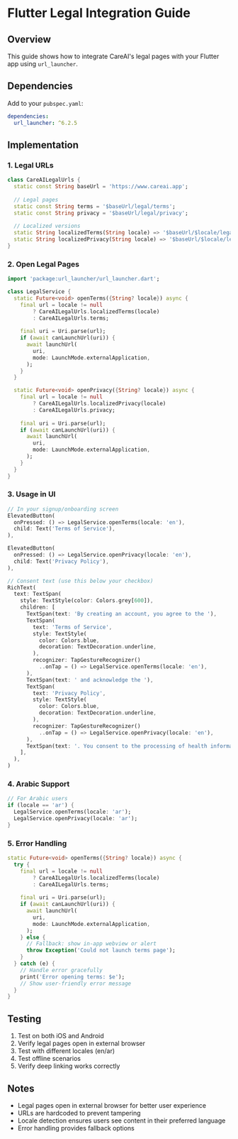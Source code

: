 # Flutter Legal Integration Guide

## Overview
This guide shows how to integrate CareAI's legal pages with your Flutter app using `url_launcher`.

## Dependencies
Add to your `pubspec.yaml`:
```yaml
dependencies:
  url_launcher: ^6.2.5
```

## Implementation

### 1. Legal URLs
```dart
class CareAILegalUrls {
  static const String baseUrl = 'https://www.careai.app';
  
  // Legal pages
  static const String terms = '$baseUrl/legal/terms';
  static const String privacy = '$baseUrl/legal/privacy';
  
  // Localized versions
  static String localizedTerms(String locale) => '$baseUrl/$locale/legal/terms';
  static String localizedPrivacy(String locale) => '$baseUrl/$locale/legal/privacy';
}
```

### 2. Open Legal Pages
```dart
import 'package:url_launcher/url_launcher.dart';

class LegalService {
  static Future<void> openTerms({String? locale}) async {
    final url = locale != null 
        ? CareAILegalUrls.localizedTerms(locale)
        : CareAILegalUrls.terms;
    
    final uri = Uri.parse(url);
    if (await canLaunchUrl(uri)) {
      await launchUrl(
        uri,
        mode: LaunchMode.externalApplication,
      );
    }
  }

  static Future<void> openPrivacy({String? locale}) async {
    final url = locale != null 
        ? CareAILegalUrls.localizedPrivacy(locale)
        : CareAILegalUrls.privacy;
    
    final uri = Uri.parse(url);
    if (await canLaunchUrl(uri)) {
      await launchUrl(
        uri,
        mode: LaunchMode.externalApplication,
      );
    }
  }
}
```

### 3. Usage in UI
```dart
// In your signup/onboarding screen
ElevatedButton(
  onPressed: () => LegalService.openTerms(locale: 'en'),
  child: Text('Terms of Service'),
),

ElevatedButton(
  onPressed: () => LegalService.openPrivacy(locale: 'en'),
  child: Text('Privacy Policy'),
),

// Consent text (use this below your checkbox)
RichText(
  text: TextSpan(
    style: TextStyle(color: Colors.grey[600]),
    children: [
      TextSpan(text: 'By creating an account, you agree to the '),
      TextSpan(
        text: 'Terms of Service',
        style: TextStyle(
          color: Colors.blue,
          decoration: TextDecoration.underline,
        ),
        recognizer: TapGestureRecognizer()
          ..onTap = () => LegalService.openTerms(locale: 'en'),
      ),
      TextSpan(text: ' and acknowledge the '),
      TextSpan(
        text: 'Privacy Policy',
        style: TextStyle(
          color: Colors.blue,
          decoration: TextDecoration.underline,
        ),
        recognizer: TapGestureRecognizer()
          ..onTap = () => LegalService.openPrivacy(locale: 'en'),
      ),
      TextSpan(text: '. You consent to the processing of health information as described, and to receive service-related emails/SMS. You can withdraw consent in settings.'),
    ],
  ),
)
```

### 4. Arabic Support
```dart
// For Arabic users
if (locale == 'ar') {
  LegalService.openTerms(locale: 'ar');
  LegalService.openPrivacy(locale: 'ar');
}
```

### 5. Error Handling
```dart
static Future<void> openTerms({String? locale}) async {
  try {
    final url = locale != null 
        ? CareAILegalUrls.localizedTerms(locale)
        : CareAILegalUrls.terms;
    
    final uri = Uri.parse(url);
    if (await canLaunchUrl(uri)) {
      await launchUrl(
        uri,
        mode: LaunchMode.externalApplication,
      );
    } else {
      // Fallback: show in-app webview or alert
      throw Exception('Could not launch terms page');
    }
  } catch (e) {
    // Handle error gracefully
    print('Error opening terms: $e');
    // Show user-friendly error message
  }
}
```

## Testing
1. Test on both iOS and Android
2. Verify legal pages open in external browser
3. Test with different locales (en/ar)
4. Test offline scenarios
5. Verify deep linking works correctly

## Notes
- Legal pages open in external browser for better user experience
- URLs are hardcoded to prevent tampering
- Locale detection ensures users see content in their preferred language
- Error handling provides fallback options
